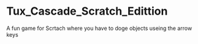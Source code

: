 # Tux_Cascade_Scratch_Edittion
A fun game for Scrtach where you have to doge objects useing the arrow keys
